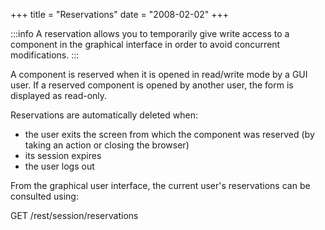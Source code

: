 +++
title = "Reservations"
date = "2008-02-02"
+++

:::info
A reservation allows you to temporarily give write access to a component in the graphical interface in order to avoid concurrent modifications.
:::


A component is reserved when it is opened in read/write mode by a GUI user.
If a reserved component is opened by another user, the form is displayed as read-only.


Reservations are automatically deleted when: 

* the user exits the screen from which the component was reserved (by taking an action or closing the browser)
* its session expires
* the user logs out

From the graphical user interface, the current user's reservations can be consulted using: 

GET /rest/session/reservations